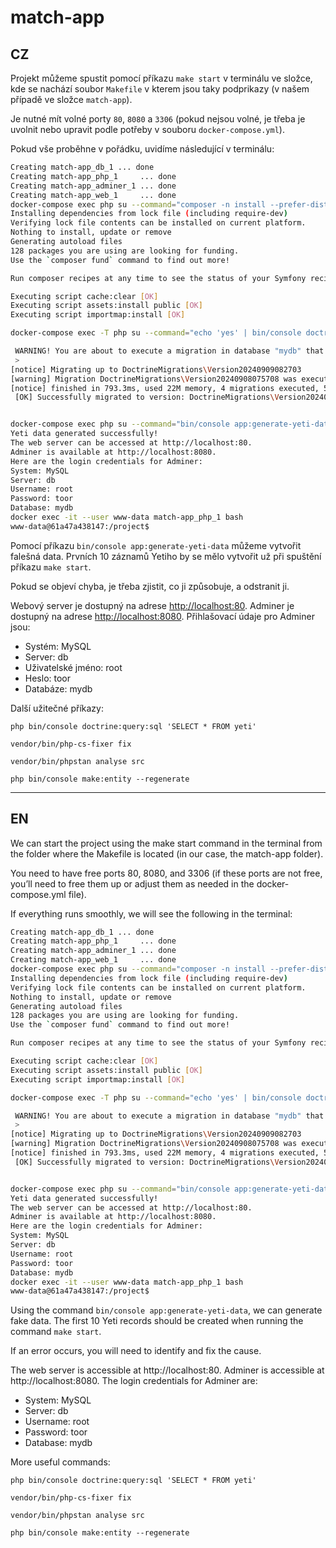 # match-app

## CZ
Projekt můžeme spustit pomocí příkazu `make start` v terminálu ve složce, kde se nachází soubor `Makefile` v kterem jsou taky podprikazy (v našem případě ve složce `match-app`).

Je nutné mít volné porty `80`, `8080` a `3306` (pokud nejsou volné, je třeba je uvolnit nebo upravit podle potřeby v souboru `docker-compose.yml`).

Pokud vše proběhne v pořádku, uvidíme následující v terminálu:

```bash
Creating match-app_db_1 ... done
Creating match-app_php_1     ... done
Creating match-app_adminer_1 ... done
Creating match-app_web_1     ... done
docker-compose exec php su --command="composer -n install --prefer-dist" www-data
Installing dependencies from lock file (including require-dev)
Verifying lock file contents can be installed on current platform.
Nothing to install, update or remove
Generating autoload files
128 packages you are using are looking for funding.
Use the `composer fund` command to find out more!

Run composer recipes at any time to see the status of your Symfony recipes.

Executing script cache:clear [OK]
Executing script assets:install public [OK]
Executing script importmap:install [OK]

docker-compose exec -T php su --command="echo 'yes' | bin/console doctrine:migration:migrate" www-data

 WARNING! You are about to execute a migration in database "mydb" that could result in schema changes and data loss. Are you sure you wish to continue? (yes/no) [yes]:
 > 
[notice] Migrating up to DoctrineMigrations\Version20240909082703
[warning] Migration DoctrineMigrations\Version20240908075708 was executed but did not result in any SQL statements.
[notice] finished in 793.3ms, used 22M memory, 4 migrations executed, 5 sql queries
 [OK] Successfully migrated to version: DoctrineMigrations\Version20240909082703


docker-compose exec php su --command="bin/console app:generate-yeti-data" www-data
Yeti data generated successfully!
The web server can be accessed at http://localhost:80.
Adminer is available at http://localhost:8080.
Here are the login credentials for Adminer:
System: MySQL
Server: db
Username: root
Password: toor
Database: mydb
docker exec -it --user www-data match-app_php_1 bash
www-data@61a47a438147:/project$ 
```

Pomocí příkazu ```bin/console app:generate-yeti-data``` můžeme vytvořit falešná data. 
Prvních 10 záznamů Yetiho by se mělo vytvořit už při spuštění příkazu ```make start```.

Pokud se objeví chyba, je třeba zjistit, co ji způsobuje, a odstranit ji.

Webový server je dostupný na adrese [http://localhost:80](http://localhost:80).
Adminer je dostupný na adrese [http://localhost:8080](http://localhost:8080).
Přihlašovací údaje pro Adminer jsou:
- Systém: MySQL
- Server: db
- Uživatelské jméno: root
- Heslo: toor
- Databáze: mydb

Další užitečné příkazy:

```php bin/console doctrine:query:sql 'SELECT * FROM yeti'```

```vendor/bin/php-cs-fixer fix```

```vendor/bin/phpstan analyse src```

```php bin/console make:entity --regenerate```


--------------------------------------------------------------------------------------------

## EN
We can start the project using the make start command in the terminal from the folder where the Makefile is located (in our case, the match-app folder).

You need to have free ports 80, 8080, and 3306 (if these ports are not free, you’ll need to free them up or adjust them as needed in the docker-compose.yml file).

If everything runs smoothly, we will see the following in the terminal:

```bash
Creating match-app_db_1 ... done
Creating match-app_php_1     ... done
Creating match-app_adminer_1 ... done
Creating match-app_web_1     ... done
docker-compose exec php su --command="composer -n install --prefer-dist" www-data
Installing dependencies from lock file (including require-dev)
Verifying lock file contents can be installed on current platform.
Nothing to install, update or remove
Generating autoload files
128 packages you are using are looking for funding.
Use the `composer fund` command to find out more!

Run composer recipes at any time to see the status of your Symfony recipes.

Executing script cache:clear [OK]
Executing script assets:install public [OK]
Executing script importmap:install [OK]

docker-compose exec -T php su --command="echo 'yes' | bin/console doctrine:migration:migrate" www-data

 WARNING! You are about to execute a migration in database "mydb" that could result in schema changes and data loss. Are you sure you wish to continue? (yes/no) [yes]:
 > 
[notice] Migrating up to DoctrineMigrations\Version20240909082703
[warning] Migration DoctrineMigrations\Version20240908075708 was executed but did not result in any SQL statements.
[notice] finished in 793.3ms, used 22M memory, 4 migrations executed, 5 sql queries
 [OK] Successfully migrated to version: DoctrineMigrations\Version20240909082703


docker-compose exec php su --command="bin/console app:generate-yeti-data" www-data
Yeti data generated successfully!
The web server can be accessed at http://localhost:80.
Adminer is available at http://localhost:8080.
Here are the login credentials for Adminer:
System: MySQL
Server: db
Username: root
Password: toor
Database: mydb
docker exec -it --user www-data match-app_php_1 bash
www-data@61a47a438147:/project$ 
```

Using the command ```bin/console app:generate-yeti-data```, we can generate fake data. 
The first 10 Yeti records should be created when running the command ```make start```.

If an error occurs, you will need to identify and fix the cause.

The web server is accessible at http://localhost:80. Adminer is accessible at http://localhost:8080. The login credentials for Adminer are:

- System: MySQL
- Server: db
- Username: root
- Password: toor
- Database: mydb

More useful commands:

```php bin/console doctrine:query:sql 'SELECT * FROM yeti'```

```vendor/bin/php-cs-fixer fix```

```vendor/bin/phpstan analyse src```

```php bin/console make:entity --regenerate```